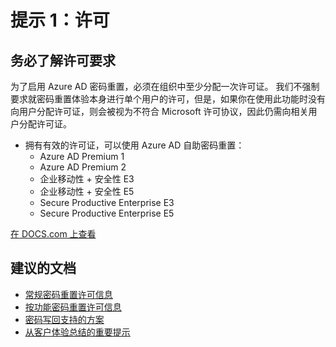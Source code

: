 <properties
    pageTitle="Tip 1: LICENSING - Make sure you understand the licensing requirements"
    description="从客户体验总结的重要提示 - 提示 1"
    service="microsoft.aad"
    resource="Microsoft_AAD_IAM"
    authors="gahug"
    displayOrder="100"
    selfHelpType="resource"
    resourceTags="sspr_passwordreset"
    cloudEnvironments="public"
 />

# <a name="tip-1-licensing"></a>提示 1：许可
## <a name="make-sure-you-understand-the-licensing-requirements"></a>务必了解许可要求


为了启用 Azure AD 密码重置，必须在组织中至少分配一次许可证。 我们不强制要求就密码重置体验本身进行单个用户的许可，但是，如果你在使用此功能时没有向用户分配许可证，则会被视为不符合 Microsoft 许可协议，因此仍需向相关用户分配许可证。

*  拥有有效的许可证，可以使用 Azure AD 自助密码重置：
    * Azure AD Premium 1
    * Azure AD Premium 2
    * 企业移动性 + 安全性 E3
    * 企业移动性 + 安全性 E5
    * Secure Productive Enterprise E3
    * Secure Productive Enterprise E5




[在 DOCS.com 上查看](https://docs.microsoft.com/azure/active-directory/active-directory-passwords-getting-started#tip-1-licensing---make-sure-you-understand-the-licensing-requirements)

## <a name="recommended-documents"></a>**建议的文档**
* [常规密码重置许可信息](https://docs.microsoft.com/azure/active-directory/active-directory-passwords-customize#what-customization-options-are-available)
* [按功能密码重置许可信息](https://docs.microsoft.com/azure/active-directory/active-directory-passwords#pricing-and-availability)
* [密码写回支持的方案](https://docs.microsoft.com/azure/active-directory/active-directory-passwords-learn-more#scenarios-supported-for-password-writeback)
* [从客户体验总结的重要提示](https://docs.microsoft.com/azure/active-directory/active-directory-passwords-getting-started#top-tips-from-our-customers-to-read-before-you-begin)

